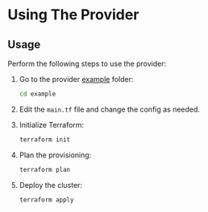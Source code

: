 # Using The Provider

## Usage

Perform the following steps to use the provider:

1. Go to the provider [example](https://github.com/rmonier/terraform-provider-nvkind/tree/master/example) folder:
    ```bash
    cd example
    ```
2. Edit the `main.tf` file and change the config as needed.


1. Initialize Terraform:
    ```bash
    terraform init
    ```
2. Plan the provisioning:
    ```bash
    terraform plan
    ```
3. Deploy the cluster:
    ```bash
    terraform apply
    ```
